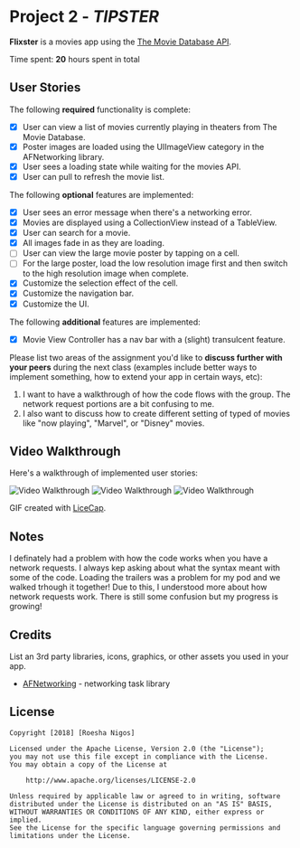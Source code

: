 # Project 2 - *TIPSTER*

**Flixster** is a movies app using the [The Movie Database API](http://docs.themoviedb.apiary.io/#).

Time spent: **20** hours spent in total

## User Stories

The following **required** functionality is complete:

- [X] User can view a list of movies currently playing in theaters from The Movie Database.
- [X] Poster images are loaded using the UIImageView category in the AFNetworking library.
- [X] User sees a loading state while waiting for the movies API.
- [X] User can pull to refresh the movie list.

The following **optional** features are implemented:

- [X] User sees an error message when there's a networking error.
- [X] Movies are displayed using a CollectionView instead of a TableView.
- [X] User can search for a movie.
- [X] All images fade in as they are loading.
- [ ] User can view the large movie poster by tapping on a cell.
- [ ] For the large poster, load the low resolution image first and then switch to the high resolution image when complete.
- [X] Customize the selection effect of the cell.
- [X] Customize the navigation bar.
- [X] Customize the UI.

The following **additional** features are implemented:

- [X] Movie View Controller has a nav bar with a (slight) transulcent feature.

Please list two areas of the assignment you'd like to **discuss further with your peers** during the next class (examples include better ways to implement something, how to extend your app in certain ways, etc):

1. I want to have a walkthrough of how the code flows with the group. The network request portions are a bit confusing to me.
2. I also want to discuss how to create different setting of typed of movies like "now playing", "Marvel", or "Disney" movies.

## Video Walkthrough

Here's a walkthrough of implemented user stories:

<img src='https://i.imgur.com/sf4ql1D.gif' title='Video Walkthrough' width='' alt='Video Walkthrough' />

<img src='https://i.imgur.com/7m1aS1r.gif' title='Video Walkthrough' width='' alt='Video Walkthrough' />

<img src='https://i.imgur.com/LfbgYaL.gif' title='Video Walkthrough' width='' alt='Video Walkthrough' />

GIF created with [LiceCap](http://www.cockos.com/licecap/).

## Notes

I definately had a problem with how the code works when you have a network requests. I always kep asking about what the syntax meant with some of the code. Loading the trailers was a problem for my pod and we walked trhough it together! Due to this, I understood more about how network requests work. There is still some confusion but my progress is growing!
## Credits

List an 3rd party libraries, icons, graphics, or other assets you used in your app.

- [AFNetworking](https://github.com/AFNetworking/AFNetworking) - networking task library

## License

    Copyright [2018] [Roesha Nigos]

    Licensed under the Apache License, Version 2.0 (the "License");
    you may not use this file except in compliance with the License.
    You may obtain a copy of the License at

        http://www.apache.org/licenses/LICENSE-2.0

    Unless required by applicable law or agreed to in writing, software
    distributed under the License is distributed on an "AS IS" BASIS,
    WITHOUT WARRANTIES OR CONDITIONS OF ANY KIND, either express or implied.
    See the License for the specific language governing permissions and
    limitations under the License.
